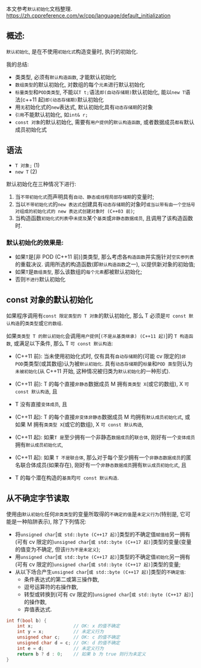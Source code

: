 本文参考`默认初始化`文档整理.
https://zh.cppreference.com/w/cpp/language/default_initialization

## 概述:

`默认初始化`, 是在不使用`初始化式`构造变量时, 执行的初始化.

我的总结:

- 类类型, 必须有`默认构造函数`, 才能默认初始化
- `数组类型`的默认初始化, 对数组的每个`元素`进行默认初始化
- `标量类型`和`POD类类型`, 不能以`T t;`语法`即(自动存储期)`默认初始化, 能以`new T`语法(c++11 起)`即(动态存储期)`默认初始化
- 用`无`初始化式的`new`表达式, 默认初始化具有`动态存储期`的对象
- `引用`不能默认初始化, 如`int& r;`
- `const 对象`的默认初始化, 需要有`用户提供`的`默认构造函数`, 或者数据成员`都有`默认成员初始化式

## 语法

- `T 对象;` (1)
- `new T` (2)

默认初始化在三种情况下进行:

1. 当`不带初始化式`而声明具有`自动、静态或线程局部存储期`的变量时;
2. 当以`不带初始化式`的`new 表达式`创建具有`动态存储期`的对象时`或当以带有由一个空括号对组成的初始化式的 new 表达式创建对象时 (C++03 前)`;
3. 当构造函数`初始化式列表`中`未提及`某个`基类`或`非静态数据成员`, 且调用了该构造函数时.

### 默认初始化的效果是:

- 如果`T`是[非 POD (C++11 前)]类类型, 那么考虑各`构造函数`并实施针对`空实参列表`的重载决议. 调用所选的构造函数(即`默认构造函数`之一), 以提供新对象的初始值;
- 如果`T`是`数组类型`, 那么该数组的`每个元素`都被默认初始化;
- 否则`不进行`默认初始化

## const 对象的默认初始化

如果程序调用有`const 限定类型的 T 对象`的默认初始化, 那么 T 必须是`可 const 默认构造`的`类类型`或`它的数组`.

如果`类类型 T 的默认初始化`会调用`用户提供`[`(不是从基类继承) (C++11 起)`]的 `T 构造函数`, 或满足以下条件, 那么 T `可 const 默认构造`:

- (C++11 前): 当未使用初始化式时, 仅有具有`自动存储期`的(可能 cv 限定的)`非 POD`类类型(或其数组)认为被`默认初始化`. 具有`动态存储期`的`标量`和`POD 类型`则认为`未被初始化`(从 C++11 开始, 这种情况被归类为`默认初始化`的一种形式).

- (C++11 前): T 的每个直接`非静态`数据成员 M 拥有`类类型 X`(或它的数组), X `可 const 默认构造`, 且
- T 没有直接`变体成员`, 且

- (C++11 起): T 的每个直接`非变体非静态`数据成员 M 均拥有`默认成员初始化式`, 或如果 M 拥有`类类型 X`(或它的数组), X `可 const 默认构造`,
- (C++11 起): 如果`T 是`至少拥有一个非静态`数据成员`的`联合体`, 刚好有一个`变体成员`拥有`默认成员初始化式`,
- (C++11 起): 如果 `T 不是联合体`, 那么对于每个至少拥有一个`非静态数据成员`的匿名联合体成员(如果存在), 刚好有一个`非静态数据成员`拥有`默认成员初始化式`, 且

- T 的每个潜在构造的`基类`均`可 const 默认构造`.

## 从不确定字节读取

使用由`默认初始化`任何`非类类型`的变量所取得的`不确定的值`是`未定义行为`(特别是, 它可能是一种陷阱表示), 除了下列情况:

- 将`unsigned char`[`或 std::byte (C++17 起)`]类型的不确定值`赋值给`另一拥有(可有 cv 限定的)`unsigned char`[`或 std::byte (C++17 起)`]类型的变量(变量的值变为不确定, 但该`行为不是未定义`);
- 用`unsigned char`[`或 std::byte (C++17 起)`]类型的不确定值`初始化`另一拥有(可有 cv 限定的)`unsigned char`[`或 std::byte (C++17 起)`]类型的变量;
- 从以下场合产生`unsigned char`[`或 std::byte (C++17 起)`]类型的`不确定值`:
  - 条件表达式的第二或第三操作数,
  - 逗号运算符的右操作数,
  - 转型或转换到(可有 cv 限定的)`unsigned char`[`或 std::byte (C++17 起)`]的操作数,
  - 弃值表达式.

```c++
int f(bool b) {
    int x;               // OK: x 的值不确定
    int y = x;           // 未定义行为
    unsigned char c;     // OK: c 的值不确定
    unsigned char d = c; // OK: d 的值不确定
    int e = d;           // 未定义行为
    return b ? d : 0;    // 如果 b 为 true 则行为未定义
}
```
